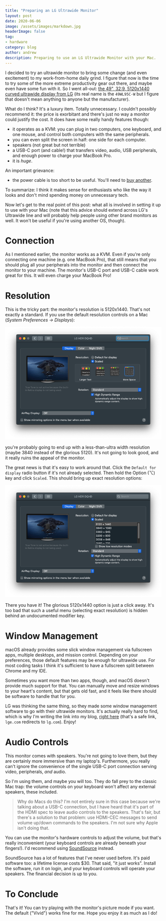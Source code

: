 ```yaml
---
title: "Preparing an LG Ultrawide Monitor"
layout: post
date: 2020-06-06
image: /assets/images/markdown.jpg
headerImage: false
tag:
- hardware
category: blog
author: andrew
description: Preparing to use an LG Ultrawide Monitor with your Mac.
---
```


I decided to try an ultrawide monitor to bring some change (and even excitement) to my work-from-home daily grind. I
figure that now is the time to try some of the more extreme productivity gear out there, and maybe even have
some fun with it. So I went all-out:
[the 49", 32:9, 5120x1440 curved ultrawide display from LG](https://www.lg.com/us/monitors/lg-49WL95C-W-ultrawide-monitor#)
(its real name is the `49WL95C-W` but I figure that doesn't mean anything to anyone but the manufacturer).

What do I think? It's a luxury item. Totally unnecessary. I couldn't possibly recommend it: the price is exorbitant
and there's just no way a monitor could justify the cost. It does have some really handy features though:
- it operates as a KVM: you can plug in two computers, one keyboard, and one mouse, and control both computers with the
same peripherals.
- you can even split the screen in half: one side for each computer.
- speakers (not great but not terrible)
- a USB-C port (and cable!) that transfers video, audio, USB peripherals, and enough power to charge your MacBook Pro.
- it is *huge*.

An important grievance:
- the power cable is too short to be useful. You'll need to [buy another](https://www.amazon.com/dp/B0728CMZSY).

To summarize: I think it makes sense for enthusiasts who like the way it looks and don't mind spending money on
unnecessary tech.

Now let's get to the real point of this post: what all is involved in setting it up to use with your Mac (note that
this advice should extend across LG's Ultrawide line and will probably help people using other brand monitors as well.
It won't be useful if you're using another OS, though).


# Connection

As I mentioned earlier, the monitor works as a KVM. Even if you're only connecting one machine (e.g. one MacBook Pro),
that still means that you should plug all your peripherals into the monitor and then connect the monitor to your
machine. The monitor's USB-C port and USB-C cable work great for this. It will even charge your MacBook Pro!


# Resolution

This is the tricky part: the monitor's resolution is 5120x1440. That's not exactly a standard. If you use the
default resolution controls on a Mac (*System Preferences -> Displays*):

![default resolution controls on a Mac](/assets/images/default-mac-display.png)

you're probably going to end up with a less-than-ultra width resolution (maybe 3840 instead of the glorious 5120). It's
not going to look good, and it really ruins the appeal of the monitor.

The great news is that it's easy to work around that. Click the `Default for display` radio button if it's not already
selected. Then hold the Option (⌥) key and click `Scaled`. This should bring up exact resolution options:

![custom resolution controls on a Mac](/assets/images/option-mac-display.png)

There you have it! The glorious 5120x1440 option is just a click away. It's too bad that such a useful menu (selecting
exact resolution) is hidden behind an undocumented modifier key.


# Window Management

macOS already provides some slick window management via fullscreen apps, multiple desktops, and mission control.
Depending on your preferences, those default features may be enough for ultrawide use. For most coding tasks I think
it's sufficient to have a fullscreen split between Chrome and my IDE.

Sometimes you want more than two apps, though, and macOS doesn't provide much support for that. You can manually move
and resize windows to your heart's content, but that gets old fast, and it feels like there should be software to
handle that for you.

LG was thinking the same thing, so they made some window management software to go with their ultrawide monitors. It's
actually really hard to find, which is why I'm writing the link into my blog,
[right here](http://gscs-b2c.lge.com/downloadFile?fileId=D69pl26Ru9P0ZBgWlPnug) (that's a safe link, `lge.com`
redirects to `lg.com`). Enjoy!


# Audio Controls
This monitor comes with speakers. You're not going to love them, but they are certainly more immersive than my
laptop's. Furthermore, you really can't ignore the convenience of the single USB-C port connection serving video,
peripherals, *and* audio.

So I'm using them, and maybe you will too. They do fall prey to the classic Mac trap: the volume controls on your
keyboard won't affect any external speakers, these included.

> Why do Macs do this? I'm not entirely sure in this case because we're talking about a USB-C connection, but I have
heard that it's part of the HDMI spec to leave audio controls to the speakers. That's fair, but there's a solution to
that problem: use HDMI-CEC messages to send volume up/down commands to the speakers. I'm not sure why Apple isn't doing
that.

You can use the monitor's hardware controls to adjust the volume, but that's really inconvenient (your keyboard
controls are already beneath your fingers!). I'd recommend using [SoundSource](https://rogueamoeba.com/soundsource/)
instead.

SoundSource has a lot of features that I've never used before. It's paid software too: a lifetime license costs $30.
That said, "it just works". Install the software, run it on login, and your keyboard controls will operate your
speakers. The financial decision is up to you.


# To Conclude

That's it! You can try playing with the monitor's picture mode if you want. The default ("Vivid") works fine for me.
Hope you enjoy it as much as I do!
